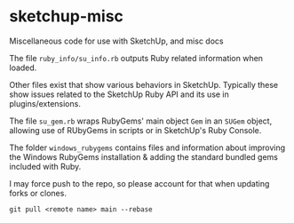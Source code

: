 # sketchup-misc

Miscellaneous code for use with SketchUp, and misc docs

The file `ruby_info/su_info.rb` outputs Ruby related information when loaded.

Other files exist that show various behaviors in SketchUp. Typically these show
issues related to the SketchUp Ruby API and its use in plugins/extensions.

The file `su_gem.rb` wraps RubyGems' main object `Gem` in an `SUGem` object, allowing use of RUbyGems in scripts or in SketchUp's Ruby Console.

The folder `windows_rubygems` contains files and information about improving the Windows RubyGems installation & adding the standard bundled gems included with Ruby.

I may force push to the repo, so please account for that when updating forks or clones.

```
git pull <remote name> main --rebase
```
